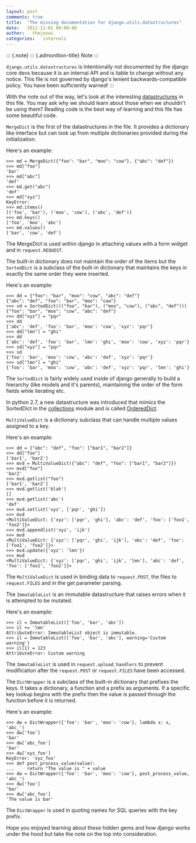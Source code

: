 ```yaml
---
layout: post
comments: true
title:  "The missing documentation for django.utils.datastructures"
date:   2012-11-01 00:00:00
author:   thejaswi
categories:   internals
---
```


::: {.note}
::: {.admonition-title}
Note
:::

`django.utils.datastructures` is intentionally not documented by the
django core devs because it is an internal API and is liable to change
without any notice. This file is not governed by django\'s lenient
backwards-compatible policy. You have been sufficiently warned!
:::

With the note out of the way, let\'s look at the interesting
[datastructures](https://en.wikipedia.org/wiki/Data_structure) in this
file. You may ask why we should learn about those when we shouldn\'t be
using them? Reading code is the best way of learning and this file has
some beautiful code.

`MergeDict` is the first of the datastructures in the file. It provides
a dictionary like interface but can look up from multiple dictionaries
provided during the initialization.

Here\'s an example:

    >>> md = MergeDict({"foo": "bar", "moo": "cow"}, {"abc": "def"})
    >>> md["foo"]
    'bar'
    >>> md["abc"]
    'def'
    >>> md.get("abc")
    'def'
    >>> md["xyz"]
    KeyError:
    >>> md.items()
    [('foo', 'bar'), ('moo', 'cow'), ('abc', 'def')]
    >>> md.keys()
    ['foo', 'moo', 'abc']
    >>> md.values()
    ['bar', 'cow', 'def']

The MergeDict is used within django in attaching values with a form
widget and in `request.REQUEST`.

The built-in dictionary does not maintain the order of the items but the
`SortedDict` is a subclass of the built-in dictionary that maintains the
keys in exactly the same order they were inserted.

Here\'s an example:

    >>> dd = {"foo": "bar", "moo": "cow", "abc": "def"}
    {"abc": "def", "foo": "bar", "moo": "cow"}
    >>> sd = SortedDict((("foo", "bar"), ("moo", "cow"), ("abc", "def")))
    {"foo": "bar", "moo": "cow", "abc": "def"}
    >>> dd["xyz"] = "pqr"
    >>> dd
    {'abc': 'def', 'foo': 'bar', 'moo': 'cow', 'xyz': 'pqr'}
    >>> dd["lmn"] = "ghi"
    >>> dd
    {'abc': 'def', 'foo': 'bar', 'lmn': 'ghi', 'moo': 'cow', 'xyz': 'pqr'}
    >>> sd["xyz"] = "pqr"
    >>> sd
    {'foo': 'bar', 'moo': 'cow', 'abc': 'def', 'xyz': 'pqr'}
    >>> sd["lmn"] = "ghi"
    {'foo': 'bar', 'moo': 'cow', 'abc': 'def', 'xyz': 'pqr', 'lmn': 'ghi'}

The `SortedDict` is fairly widely used inside of django generally to
build a hierarchy (like models and it\'s parents), maintaining the order
of the form fields while iterating etc.

In python 2.7, a new datastructure was introduced that mimics the
SortedDict in the
[collections](http://docs.python.org/2/library/collections.html) module
and is called
[OrderedDict](http://docs.python.org/2/library/collections.html#collections.OrderedDict).

`MultiValueDict` is a dictionary subclass that can handle multiple
values assigned to a key.

Here\'s an example:

    >>> dd = {"abc": "def", "foo": ["bar1", "bar2"]}
    >>> dd["foo"]
    ['bar1', 'bar2']
    >>> mvd = MultiValueDict({"abc": "def", "foo": ["bar1", "bar2"]})
    >>> mvd["foo"]
    'bar2'
    >>> mvd.getlist("foo")
    ['bar1', 'bar2']
    >>> mvd.getlist('blah')
    []
    >>> mvd.getlist('abc')
    'def'
    >>> mvd.setlist('xyz', ['pqr', 'ghi'])
    >>> mvd
    <MultiValueDict: {'xyz': ['pqr', 'ghi'], 'abc': 'def', 'foo': ['foo1', 'foo2']}>
    >>> mvd.appendlist('xyz', 'ijk')
    >>> mvd
    <MultiValueDict: {'xyz': ['pqr', 'ghi', 'ijk'], 'abc': 'def', 'foo': ['foo1', 'foo2']}>
    >>> mvd.update({'xyz': 'lmn'})
    >>> mvd
    <MultiValueDict: {'xyz': ['pqr', 'ghi', 'ijk', 'lmn'], 'abc': 'def', 'foo': ['foo1', 'foo2']}>

The `MultiValueDict` is used in binding data to `request.POST`, the
files to `request.FILES` and in the get parameter parsing.

The `ImmutableList` is an immutable datastructure that raises errors
when it is attempted to be mutated.

Here\'s an example:

    >>> il = ImmutableList(['foo', 'bar', 'abc'])
    >>> il += 'lmn'
    AttributeError: ImmutableList object is immutable.
    >>> il = ImmutableList(['foo', 'bar', 'abc'], warning='Custom warning')
    >>> il[1] = 123
    AttributeError: Custom warning

The `ImmutableList` is used in `request.upload_handlers` to prevent
modification after the `request.POST` or `request.FILES` have been
accessed.

The `DictWrapper` is a subclass of the built-in dictionary that prefixes
the keys. It takes a dictionary, a function and a prefix as arguments.
If a specific key lookup begins with the prefix then the value is passed
through the function before it is returned.

Here\'s an example:

    >>> dw = DictWrapper({'foo': 'bar', 'moo': 'cow'}, lambda x: x, 'abc_')
    >>> dw['foo']
    'bar'
    >>> dw['abc_foo']
    'bar'
    >>> dw['xyz_foo']
    KeyError: 'xyz_foo'
    >>> def post_process_value(value):
    ...     return "The value is " + value
    >>> dw = DictWrapper({'foo': 'bar', 'moo': 'cow'}, post_process_value, 'abc_')
    >>> dw['foo']
    'bar'
    >>> dw['abc_foo']
    'The value is bar'

The `DictWrapper` is used in quoting names for SQL queries with the key
prefix.

Hope you enjoyed learning about these hidden gems and how django works
under the hood but take the note on the top into consideration.
